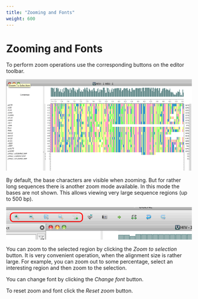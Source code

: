```yaml
---
title: "Zooming and Fonts"
weight: 600
---
```



# Zooming and Fonts

To perform zoom operations use the corresponding buttons on the editor toolbar.


![](/images/65929631/65929632.png)

By default, the base characters are visible when zooming. But for rather long sequences there is another zoom mode available. In this mode the bases are not shown. This allows viewing very large sequence regions (up to 500 bp).


![](/images/65929631/65929633.png)

You can zoom to the selected region by clicking the _Zoom to selection_ button. It is very convenient operation, when the alignment size is rather large. For example, you can zoom out to some percentage, select an interesting region and then zoom to the selection.

You can change font by clicking the _Change font_ button.

To reset zoom and font click the _Reset zoom_ button.
